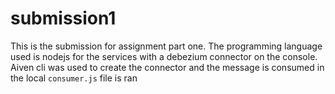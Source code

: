 # submission1
This is the submission for assignment part one. The programming language used is nodejs for the services with a debezium connector on the console.
Aiven cli was used to create the connector and the message is consumed in the local `consumer.js` file is ran 
